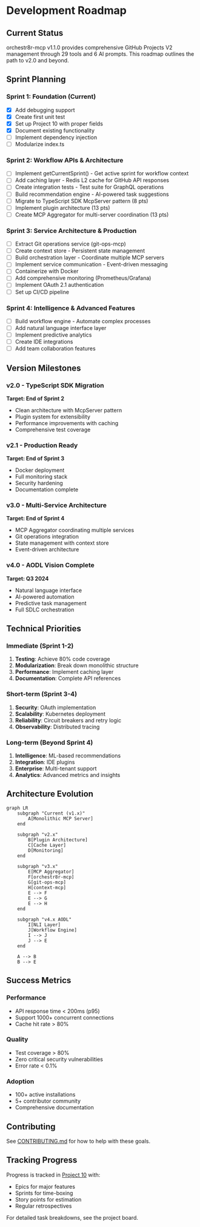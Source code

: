 # Development Roadmap

## Current Status

orchestr8r-mcp v1.1.0 provides comprehensive GitHub Projects V2 management through 29 tools and 6 AI prompts. This roadmap outlines the path to v2.0 and beyond.

## Sprint Planning

### Sprint 1: Foundation (Current)
- [x] Add debugging support
- [x] Create first unit test  
- [x] Set up Project 10 with proper fields
- [x] Document existing functionality
- [ ] Implement dependency injection
- [ ] Modularize index.ts

### Sprint 2: Workflow APIs & Architecture
- [ ] Implement getCurrentSprint() - Get active sprint for workflow context
- [ ] Add caching layer - Redis L2 cache for GitHub API responses
- [ ] Create integration tests - Test suite for GraphQL operations
- [ ] Build recommendation engine - AI-powered task suggestions
- [ ] Migrate to TypeScript SDK McpServer pattern (8 pts)
- [ ] Implement plugin architecture (13 pts)
- [ ] Create MCP Aggregator for multi-server coordination (13 pts)

### Sprint 3: Service Architecture & Production
- [ ] Extract Git operations service (git-ops-mcp)
- [ ] Create context store - Persistent state management
- [ ] Build orchestration layer - Coordinate multiple MCP servers
- [ ] Implement service communication - Event-driven messaging
- [ ] Containerize with Docker
- [ ] Add comprehensive monitoring (Prometheus/Grafana)
- [ ] Implement OAuth 2.1 authentication
- [ ] Set up CI/CD pipeline

### Sprint 4: Intelligence & Advanced Features
- [ ] Build workflow engine - Automate complex processes
- [ ] Add natural language interface layer
- [ ] Implement predictive analytics
- [ ] Create IDE integrations
- [ ] Add team collaboration features

## Version Milestones

### v2.0 - TypeScript SDK Migration
**Target: End of Sprint 2**
- Clean architecture with McpServer pattern
- Plugin system for extensibility
- Performance improvements with caching
- Comprehensive test coverage

### v2.1 - Production Ready
**Target: End of Sprint 3**
- Docker deployment
- Full monitoring stack
- Security hardening
- Documentation complete

### v3.0 - Multi-Service Architecture
**Target: End of Sprint 4**
- MCP Aggregator coordinating multiple services
- Git operations integration
- State management with context store
- Event-driven architecture

### v4.0 - AODL Vision Complete
**Target: Q3 2024**
- Natural language interface
- AI-powered automation
- Predictive task management
- Full SDLC orchestration

## Technical Priorities

### Immediate (Sprint 1-2)
1. **Testing**: Achieve 80% code coverage
2. **Modularization**: Break down monolithic structure
3. **Performance**: Implement caching layer
4. **Documentation**: Complete API references

### Short-term (Sprint 3-4)
1. **Security**: OAuth implementation
2. **Scalability**: Kubernetes deployment
3. **Reliability**: Circuit breakers and retry logic
4. **Observability**: Distributed tracing

### Long-term (Beyond Sprint 4)
1. **Intelligence**: ML-based recommendations
2. **Integration**: IDE plugins
3. **Enterprise**: Multi-tenant support
4. **Analytics**: Advanced metrics and insights

## Architecture Evolution

```mermaid
graph LR
    subgraph "Current (v1.x)"
        A[Monolithic MCP Server]
    end
    
    subgraph "v2.x"
        B[Plugin Architecture]
        C[Cache Layer]
        D[Monitoring]
    end
    
    subgraph "v3.x"
        E[MCP Aggregator]
        F[orchestr8r-mcp]
        G[git-ops-mcp]
        H[context-mcp]
        E --> F
        E --> G
        E --> H
    end
    
    subgraph "v4.x AODL"
        I[NLI Layer]
        J[Workflow Engine]
        I --> J
        J --> E
    end
    
    A --> B
    B --> E
```

## Success Metrics

### Performance
- API response time < 200ms (p95)
- Support 1000+ concurrent connections
- Cache hit rate > 80%

### Quality
- Test coverage > 80%
- Zero critical security vulnerabilities
- Error rate < 0.1%

### Adoption
- 100+ active installations
- 5+ contributor community
- Comprehensive documentation

## Contributing

See [CONTRIBUTING.md](/CONTRIBUTING.md) for how to help with these goals.

## Tracking Progress

Progress is tracked in [Project 10](https://github.com/users/lennylmiller/projects/10) with:
- Epics for major features
- Sprints for time-boxing
- Story points for estimation
- Regular retrospectives

For detailed task breakdowns, see the project board.